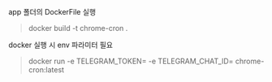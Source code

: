 app 폴더의 DockerFile 실행
> docker build -t chrome-cron .

docker 실행 시 env 파라미터 필요
> docker run -e TELEGRAM_TOKEN=<TELEGRAM TOKEN> -e TELEGRAM_CHAT_ID=<CHAT ID> chrome-cron:latest

